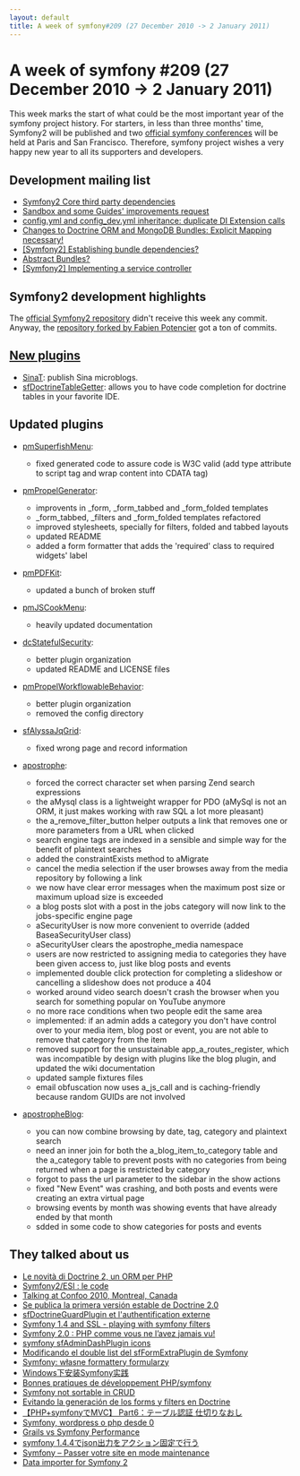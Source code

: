 ```yaml
---
layout: default
title: A week of symfony#209 (27 December 2010 -> 2 January 2011)
---
```


A week of symfony #209 (27 December 2010 -> 2 January 2011)
===========================================================

This week marks the start of what could be the most important year of the symfony project history. For starters, in less than three months' time, Symfony2 will be published and two [official symfony conferences](http://www.symfony-live.com/) will be held at Paris and San Francisco. Therefore, symfony project wishes a very happy new year to all its supporters and developers.

Development mailing list
------------------------

  * [Symfony2 Core third party dependencies](https://groups.google.com/forum/#!topic/symfony-devs/x56tv1fOssQ)
  * [Sandbox and some Guides' improvements request](https://groups.google.com/forum/#!topic/symfony-devs/nKXPNmVwwg4)
  * [config.yml and config_dev.yml inheritance: duplicate DI Extension calls](https://groups.google.com/forum/#!topic/symfony-devs/V3mR28IWw4c)
  * [Changes to Doctrine ORM and MongoDB Bundles: Explicit Mapping necessary!](https://groups.google.com/forum/#!topic/symfony-devs/1diLYnE86OY)
  * [[Symfony2] Establishing bundle dependencies?](https://groups.google.com/forum/#!topic/symfony-devs/0mahjntCGoY)
  * [Abstract Bundles?](https://groups.google.com/forum/#!topic/symfony-devs/qe0y7FwmBLM)
  * [[Symfony2] Implementing a service controller](https://groups.google.com/forum/#!topic/symfony-devs/mdB62W3diak)

Symfony2 development highlights
-------------------------------

The [official Symfony2 repository](https://github.com/symfony/symfony) didn't receive this week any commit. Anyway, the [repository forked by Fabien Potencier](https://github.com/fabpot/symfony/) got a ton of commits.

[New plugins](http://www.symfony-project.org/plugins/newest/)
-----------

  * [SinaT](http://www.symfony-project.org/plugins/SinaTPlugin): publish Sina microblogs.
  * [sfDoctrineTableGetter](http://www.symfony-project.org/plugins/sfDoctrineTableGetterPlugin): allows you to have code completion for doctrine tables in your favorite IDE.

Updated plugins
---------------

  * [pmSuperfishMenu](http://www.symfony-project.org/plugins/pmSuperfishMenuPlugin):
    * fixed generated code to assure code is W3C valid (add type attribute to script tag and wrap content into CDATA tag)

  * [pmPropelGenerator](http://www.symfony-project.org/plugins/pmPropelGeneratorPlugin):
    * improvents in _form, _form_tabbed and _form_folded templates
    * _form_tabbed, _filters and _form_folded templates refactored
    * improved stylesheets, specially for filters, folded and tabbed layouts
    * updated README
    * added a form formatter that adds the 'required' class to required widgets' label

  * [pmPDFKit](http://www.symfony-project.org/plugins/pmPDFKitPlugin):
    * updated a bunch of broken stuff

  * [pmJSCookMenu](http://www.symfony-project.org/plugins/pmJSCookMenuPlugin):
    * heavily updated documentation

  * [dcStatefulSecurity](http://www.symfony-project.org/plugins/dcStatefulSecurityPlugin):
    * better plugin organization
    * updated README and LICENSE files

  * [pmPropelWorkflowableBehavior](http://www.symfony-project.org/plugins/pmPropelWorkflowableBehaviorPlugin):
    * better plugin organization
    * removed the config directory

  * [sfAlyssaJqGrid](http://www.symfony-project.org/plugins/sfAlyssaJqGridPlugin):
    * fixed wrong page and record information

  * [apostrophe](http://www.symfony-project.org/plugins/apostrophePlugin):
    * forced the correct character set when parsing Zend search expressions
    * the aMysql class is a lightweight wrapper for PDO (aMySql is not an ORM, it just makes working with raw SQL a lot more pleasant)
    * the a_remove_filter_button helper outputs a link that removes one or more parameters from a URL when clicked
    * search engine tags are indexed in a sensible and simple way for the benefit of plaintext searches
    * added the constraintExists method to aMigrate
    * cancel the media selection if the user browses away from the media repository by following a link
    * we now have clear error messages when the maximum post size or maximum upload size is exceeded
    * a blog posts slot with a post in the jobs category will now link to the jobs-specific engine page
    * aSecurityUser is now more convenient to override (added BaseaSecurityUser class)
    * aSecurityUser clears the apostrophe_media namespace
    * users are now restricted to assigning media to categories they have been given access to, just like blog posts and events
    * implemented double click protection for completing a slideshow or cancelling a slideshow does not produce a 404
    * worked around video search doesn't crash the browser when you search for something popular on YouTube anymore
    * no more race conditions when two people edit the same area
    * implemented: if an admin adds a category you don't have control over to your media item, blog post or event, you are not able to remove that category from the item
    * removed support for the unsustainable app_a_routes_register, which was incompatible by design with plugins like the blog plugin, and updated the wiki documentation
    * updated sample fixtures files
    * email obfuscation now uses a_js_call and is caching-friendly because random GUIDs are not involved

  * [apostropheBlog](http://www.symfony-project.org/plugins/apostropheBlogPlugin):
    * you can now combine browsing by date, tag, category and plaintext search
    * need an inner join for both the a_blog_item_to_category table and the a_category table to prevent posts with no categories from being returned when a page is restricted by category
    * forgot to pass the url parameter to the sidebar in the show actions
    * fixed "New Event" was crashing, and both posts and events were creating an extra virtual page
    * browsing events by month was showing events that have already ended by that month
    * sdded in some code to show categories for posts and events




They talked about us
--------------------

  * [Le novità di Doctrine 2, un ORM per PHP](http://programmazione.it/index.php?entity=eitem&idItem=46114)
  * [Symfony2/ESI : le code](http://sebastien.porati.me/blog/2010/12/symfony2esi-le-code/)
  * [Talking at Confoo 2010, Montreal, Canada](http://www.hugohamon.com/en/blog/talking-at-confoo-2011-montreal-canada)
  * [Se publica la primera versión estable de Doctrine 2.0](http://www.symfony.es/2010/12/28/se-publica-la-primera-version-estable-de-doctrine-2-0/)
  * [sfDoctrineGuardPlugin et l'authentification externe](http://tcuvelier.developpez.com/php/symfony/sfdoctrineguardplugin/authentification-externe/)
  * [Symfony 1.4 and SSL - playing with symfony filters](http://blog.adryjanek.eu/2010/12/30/symfony-14-and-ssl-playing-with-symfony-filters/)
  * [Symfony 2.0 : PHP comme vous ne l’avez jamais vu!](http://www.programmez.com/magazine_articles.php?titre=Symfony-20--PHP-comme-vous-ne-l%E2%80%99avez-jamais-vu-!&id_article=1490&magazine=137)
  * [symfony sfAdminDashPlugin icons](http://symfony-world.blogspot.com/2010/12/symfony-sfadmindashplugin-icons.html)
  * [Modificando el double list del sfFormExtraPlugin de Symfony](http://blog.micayael.com/2010/12/31/modificando-el-double-list-del-sfformextraplugin-de-symfony/)
  * [Symfony: własne formattery formularzy](http://lukasz.klis.pl/blog/symfony-wlasne-formattery-formularzy/)
  * [Windows下安装Symfony实践](http://www.cotrun.net/blog/577.html)
  * [Bonnes pratiques de développement PHP/symfony](http://www.sylvaindeloux.com/blog/geek/bonnes-pratiques-developpement-php-symfony)
  * [Symfony not sortable in CRUD](http://www.scottyob.com/2011/01/01/symfony-not-sortable-generate-admin-crud/)
  * [Evitando la generación de los forms y filters en Doctrine](http://www.loalf.com/2010/12/evitando-la-generacion-de-los-forms-y-filters-en-doctrine/)
  * [【PHP+symfonyでMVC】 Part6：テーブル認証 仕切りなおし](http://ameblo.jp/kurt560222/entry-10753698167.html)
  * [Symfony, wordpress o php desde 0](http://asiermarques.com/2010/12/29/symfony-wordpress-o-php-desde-0/)
  * [Grails vs Symfony Performance](http://www.makingitscale.com/2010/grails-vs-symfony-performance.html)
  * [symfony 1.4.4でjson出力をアクション固定で行う](http://d.hatena.ne.jp/d4-1977/20101228/1293527454)
  * [Symfony – Passer votre site en mode maintenance](http://blog.netha.fr/2010/12/symfony-passer-votre-site-en-mode-maintenance/)
  * [Data importer for Symfony 2](http://symfony2bundles.org/lapistano/SF2-FeedImportBundle)
